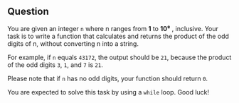 ## Question

You are given an integer `n` where n ranges from **1** to **10⁸** , inclusive. Your task is to write a function that calculates and returns the product of the odd digits of n, without converting n into a string.

For example, if `n` equals `43172`, the output should be `21`, because the product of the odd digits `3`, `1`, and `7` is `21`.

Please note that if `n` has no odd digits, your function should return `0`.

You are expected to solve this task by using a `while` loop. Good luck!

